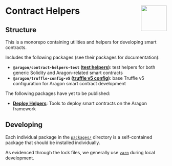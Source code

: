 # Contract Helpers <img align="right" src="https://raw.githubusercontent.com/aragon/design/master/readme-logo.png" height="80px" />

## Structure

This is a monorepo containing utilities and helpers for developing smart contracts.

Includes the following packages (see their packages for documentation):

- **`@aragon/contract-helpers-test` ([test helpers](packages/test-helpers))**: test helpers for both generic Solidity and Aragon-related smart contracts
- **`@aragon/truffle-config-v5` ([truffle v5 config](packages/truffle-config-v5))**: base Truffle v5 configuration for Aragon smart contract development

The following packages have yet to be published:

- **[Deploy Helpers](packages/deploy-helpers)**: Tools to deploy smart contracts on the Aragon framework

## Developing

Each individual package in the [`packages/`](./packages/) directory is a self-contained package that should be installed individually.

As evidenced through the lock files, we generally use [`yarn`](https://yarnpkg.com/) during local development.
